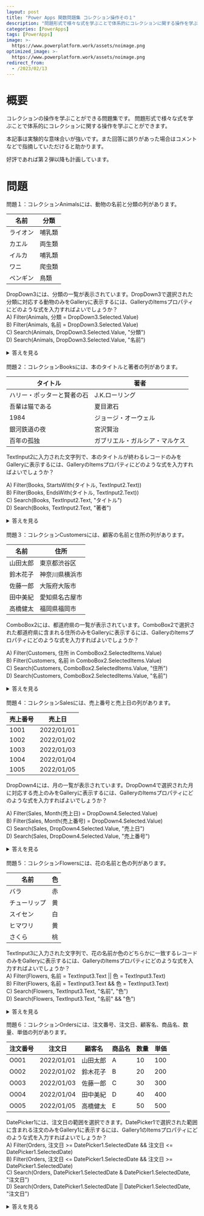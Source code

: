 ```yaml
---
layout: post
title: "Power Apps 関数問題集 コレクション操作その１"
description: "問題形式で様々な式を学ぶことで体系的にコレクションに関する操作を学ぶことができます"
categories: [PowerApps]
tags: [PowerApps]
image: >-
  https://www.powerplatform.work/assets/noimage.png
optimized_image: >-
  https://www.powerplatform.work/assets/noimage.png
redirect_from:
  - /2023/02/13
---
```



#  概要

コレクションの操作を学ぶことができる問題集です。
問題形式で様々な式を学ぶことで体系的にコレクションに関する操作を学ぶことができます。

本記事は実験的な意味合いが強いです。また回答に誤りがあった場合はコメントなどで指摘していただけると助かります。

好評であれば第２弾以降も計画しています。

# 問題

問題１：コレクションAnimalsには、動物の名前と分類の列があります。

|名前|分類|
|---|---|
|ライオン|哺乳類|
|カエル|両生類|
|イルカ|哺乳類|
|ワニ|爬虫類|
|ペンギン|鳥類|

DropDown3には、分類の一覧が表示されています。DropDown3で選択された分類に対応する動物のみをGalleryに表示するには、GalleryのItemsプロパティにどのような式を入力すればよいでしょうか？<br/>
A) Filter(Animals, 分類 = DropDown3.Selected.Value)<br/>
B) Filter(Animals, 名前 = DropDown3.Selected.Value)<br/>
C) Search(Animals, DropDown3.Selected.Value, "分類")<br/>
D) Search(Animals, DropDown3.Selected.Value, "名前")<br/>

<details>
<summary>答えを見る</summary>
答え：A or C
</details>
<br/>
問題２：コレクションBooksには、本のタイトルと著者の列があります。

|タイトル|著者|
|---|---|
|ハリー・ポッターと賢者の石|J.K.ローリング|
|吾輩は猫である|夏目漱石|
|1984|ジョージ・オーウェル|
|銀河鉄道の夜|宮沢賢治|
|百年の孤独|ガブリエル・ガルシア・マルケス|

TextInput2に入力された文字列で、本のタイトルが終わるレコードのみをGalleryに表示するには、GalleryのItemsプロパティにどのような式を入力すればよいでしょうか？

A) Filter(Books, StartsWith(タイトル, TextInput2.Text))<br/>
B) Filter(Books, EndsWith(タイトル, TextInput2.Text))<br/>
C) Search(Books, TextInput2.Text, "タイトル")<br/>
D) Search(Books, TextInput2.Text, "著者")<br/>

<details>
<summary>答えを見る</summary>
答え：B
</details>
<br/>
問題３：コレクションCustomersには、顧客の名前と住所の列があります。

|名前|住所|
|---|---|
|山田太郎|東京都渋谷区|
|鈴木花子|神奈川県横浜市|
|佐藤一郎|大阪府大阪市|
|田中美紀|愛知県名古屋市|
|高橋健太|福岡県福岡市|

ComboBox2には、都道府県の一覧が表示されています。ComboBox2で選択された都道府県に含まれる住所のみをGalleryに表示するには、GalleryのItemsプロパティにどのような式を入力すればよいでしょうか？

A) Filter(Customers, 住所 in ComboBox2.SelectedItems.Value)<br/>
B) Filter(Customers, 名前 in ComboBox2.SelectedItems.Value)<br/>
C) Search(Customers, ComboBox2.SelectedItems.Value, "住所")<br/>
D) Search(Customers, ComboBox2.SelectedItems.Value, "名前")<br/>

<details>
<summary>答えを見る</summary>
答え：A
</details>
<br/>
問題４：コレクションSalesには、売上番号と売上日の列があります。

|売上番号|売上日|
|---|---|
|1001|2022/01/01|
|1002|2022/01/02|
|1003|2022/01/03|
|1004|2022/01/04|
|1005|2022/01/05|

DropDown4には、月の一覧が表示されています。DropDown4で選択された月に対応する売上のみをGalleryに表示するには、GalleryのItemsプロパティにどのような式を入力すればよいでしょうか？

A) Filter(Sales, Month(売上日) = DropDown4.Selected.Value)<br/>
B) Filter(Sales, Month(売上番号) = DropDown4.Selected.Value)<br/>
C) Search(Sales, DropDown4.Selected.Value, "売上日")<br/>
D) Search(Sales, DropDown4.Selected.Value, "売上番号")<br/>

<details>
<summary>答えを見る</summary>
答え：A or C
</details>
<br/>
問題５：コレクションFlowersには、花の名前と色の列があります。

|名前|色|
|---|---|
|バラ|赤|
|チューリップ|黄|
|スイセン|白|
|ヒマワリ|黄|
|さくら|桃|

TextInput3に入力された文字列で、花の名前か色のどちらかに一致するレコードのみをGalleryに表示するには、GalleryのItemsプロパティにどのような式を入力すればよいでしょうか？<br/>
A) Filter(Flowers, 名前 = TextInput3.Text || 色 = TextInput3.Text)<br/>
B) Filter(Flowers, 名前 = TextInput3.Text && 色 = TextInput3.Text)<br/>
C) Search(Flowers, TextInput3.Text, "名前", "色")<br/>
D) Search(Flowers, TextInput3.Text, "名前" && "色")<br/>

<details>
<summary>答えを見る</summary>
答え：A or C
</details>

問題６：コレクションOrdersには、注文番号、注文日、顧客名、商品名、数量、単価の列があります。

|注文番号|注文日|顧客名|商品名|数量|単価|
|---|---|---|---|---|---|
|O001|2022/01/01|山田太郎|A|10|100|
|O002|2022/01/02|鈴木花子|B|20|200|
|O003|2022/01/03|佐藤一郎|C|30|300|
|O004|2022/01/04|田中美紀|D|40|400|
|O005|2022/01/05|高橋健太|E|50|500|

DatePicker1には、注文日の範囲を選択できます。DatePicker1で選択された範囲に含まれる注文のみをGallery1に表示するには、Gallery1のItemsプロパティにどのような式を入力すればよいでしょうか？<br/>
A) Filter(Orders, 注文日 >= DatePicker1.SelectedDate && 注文日 <= DatePicker1.SelectedDate)<br/>
B) Filter(Orders, 注文日 <= DatePicker1.SelectedDate && 注文日 >= DatePicker1.SelectedDate)<br/>
C) Search(Orders, DatePicker1.SelectedDate & DatePicker1.SelectedDate, "注文日")<br/>
D) Search(Orders, DatePicker1.SelectedDate || DatePicker1.SelectedDate, "注文日")<br/>

<details>
<summary>答えを見る</summary>
答え：A

解説：Filter関数は、指定した条件に合致するレコードをフィルターします。この場合、DatePicker1で選択された範囲に含まれる注文日のレコードをGallery1に表示します。>=は以上を表し、<=は以下を表します。Search関数は、指定した列のいずれかに一致するレコードを検索します。この場合、DatePicker1で選択された範囲に含まれる注文日のレコードをGallery1に表示することはできません。&は文字列の連結を表し、||は論理和を表します。
</details>
<br/>
